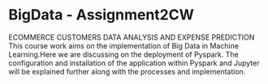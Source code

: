 # BigData - Assignment2CW
ECOMMERCE CUSTOMERS DATA ANALYSIS AND EXPENSE PREDICTION
This course work aims on the implementation of Big Data in Machine Learning.Here we are discussing on the deployment of Pyspark. The configuration
and installation of the application within Pyspark and Jupyter will be explained further along with the processes and implementation.

